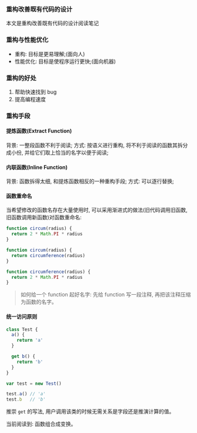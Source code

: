 ### 重构改善既有代码的设计

本文是重构改善既有代码的设计阅读笔记

### 重构与性能优化

* 重构: 目标是更易理解;(面向人)
* 性能优化: 目标是使程序运行更快;(面向机器)

### 重构的好处

1. 帮助快速找到 bug
2. 提高编程速度

### 重构手段

#### 提炼函数(Extract Function)

背景: 一整段函数不利于阅读;
方式: 按语义进行重构, 将不利于阅读的函数其拆分成小份, 并给它们取上恰当的名字以便于阅读;

#### 内联函数(Inline Function)

背景: 函数拆得太细, 和提炼函数相反的一种重构手段;
方式: 可以逐行替换;

#### 函数重命名

当希望修改的函数名存在大量使用时, 可以采用渐进式的做法(旧代码调用旧函数, 旧函数调用新函数)对函数重命名:

```js
function circum(radius) {
  return 2 * Math.PI * radius
}
```

```js
function circum(radius) {
  return circumference(radius)
}

function circumference(radius) {
  return 2 * Math.PI * radius
}
```

> 如何给一个 function 起好名字: 先给 function 写一段注释, 再把该注释压缩为函数的名字。

#### 统一访问原则

```js
class Test {
  a() {
    return 'a'
  }

  get b() {
    return 'b'
  }
}

var test = new Test()

test.a() // 'a'
test.b   // 'b'
```

推崇 `get` 的写法, 用户调用该类的时候无需关系是字段还是推演计算的值。

当前阅读到: 函数组合成变换。

